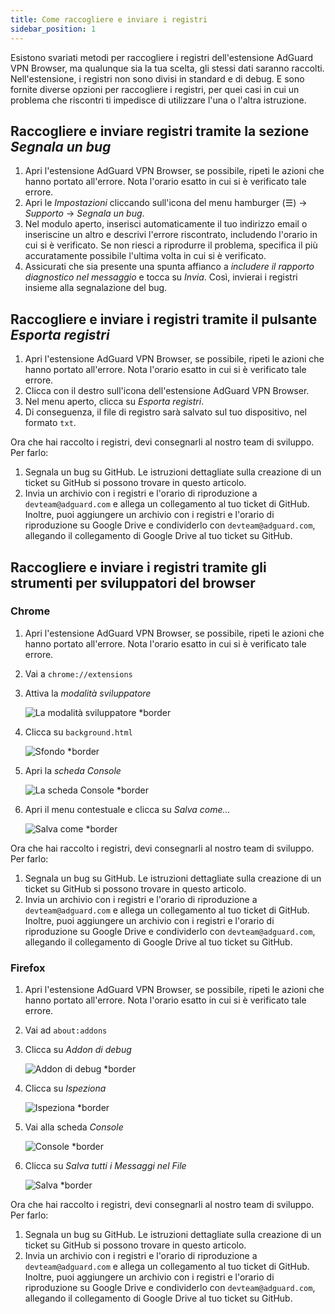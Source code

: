 ```yaml
---
title: Come raccogliere e inviare i registri
sidebar_position: 1
---
```


Esistono svariati metodi per raccogliere i registri dell'estensione AdGuard VPN Browser, ma qualunque sia la tua scelta, gli stessi dati saranno raccolti. Nell'estensione, i registri non sono divisi in standard e di debug. E sono fornite diverse opzioni per raccogliere i registri, per quei casi in cui un problema che riscontri ti impedisce di utilizzare l'una o l'altra istruzione.

## Raccogliere e inviare registri tramite la sezione *Segnala un bug*

1. Apri l'estensione AdGuard VPN Browser, se possibile, ripeti le azioni che hanno portato all'errore. Nota l'orario esatto in cui si è verificato tale errore.
1. Apri le *Impostazioni* cliccando sull'icona del menu hamburger (☰) → *Supporto* → *Segnala un bug*.
1. Nel modulo aperto, inserisci automaticamente il tuo indirizzo email o inseriscine un altro e descrivi l'errore riscontrato, includendo l'orario in cui si è verificato. Se non riesci a riprodurre il problema, specifica il più accuratamente possibile l'ultima volta in cui si è verificato.
1. Assicurati che sia presente una spunta affianco a *includere il rapporto diagnostico nel messaggio* e tocca su *Invia*. Così, invierai i registri insieme alla segnalazione del bug.

## Raccogliere e inviare i registri tramite il pulsante *Esporta registri*

1. Apri l'estensione AdGuard VPN Browser, se possibile, ripeti le azioni che hanno portato all'errore. Nota l'orario esatto in cui si è verificato tale errore.
1. Clicca con il destro sull'icona dell'estensione AdGuard VPN Browser.
1. Nel menu aperto, clicca su *Esporta registri*.
1. Di conseguenza, il file di registro sarà salvato sul tuo dispositivo, nel formato `txt`.

Ora che hai raccolto i registri, devi consegnarli al nostro team di sviluppo. Per farlo:

1. Segnala un bug su GitHub. Le istruzioni dettagliate sulla creazione di un ticket su GitHub si possono trovare in questo articolo.
1. Invia un archivio con i registri e l'orario di riproduzione a `devteam@adguard.com` e allega un collegamento al tuo ticket di GitHub. Inoltre, puoi aggiungere un archivio con i registri e l'orario di riproduzione su Google Drive e condividerlo con `devteam@adguard.com`, allegando il collegamento di Google Drive al tuo ticket su GitHub.

## Raccogliere e inviare i registri tramite gli strumenti per sviluppatori del browser

### Chrome

1. Apri l'estensione AdGuard VPN Browser, se possibile, ripeti le azioni che hanno portato all'errore. Nota l'orario esatto in cui si è verificato tale errore.
1. Vai a `chrome://extensions`
1. Attiva la *modalità sviluppatore*

    ![La modalità sviluppatore *border](https://cdn.adguardvpn.com/content/kb/vpn/browser_extension/dev_mode.png)

1. Clicca su `background.html`

    ![Sfondo *border](https://cdn.adguardvpn.com/content/kb/vpn/browser_extension/backgroung.png)

1. Apri la *scheda Console*

    ![La scheda Console *border](https://cdn.adguardvpn.com/content/kb/vpn/browser_extension/console.png)

1. Apri il menu contestuale e clicca su *Salva come…*

    ![Salva come *border](https://cdn.adguardvpn.com/content/kb/vpn/browser_extension/save.png)

Ora che hai raccolto i registri, devi consegnarli al nostro team di sviluppo. Per farlo:

1. Segnala un bug su GitHub. Le istruzioni dettagliate sulla creazione di un ticket su GitHub si possono trovare in questo articolo.
1. Invia un archivio con i registri e l'orario di riproduzione a `devteam@adguard.com` e allega un collegamento al tuo ticket di GitHub. Inoltre, puoi aggiungere un archivio con i registri e l'orario di riproduzione su Google Drive e condividerlo con `devteam@adguard.com`, allegando il collegamento di Google Drive al tuo ticket su GitHub.

### Firefox

1. Apri l'estensione AdGuard VPN Browser, se possibile, ripeti le azioni che hanno portato all'errore. Nota l'orario esatto in cui si è verificato tale errore.
1. Vai ad `about:addons`
1. Clicca su *Addon di debug*

    ![Addon di debug *border](https://cdn.adguardvpn.com/content/kb/vpn/browser_extension/add-ons.png)

1. Clicca su *Ispeziona*

    ![Ispeziona *border](https://cdn.adguardvpn.com/content/kb/vpn/browser_extension/inspect.png)

1. Vai alla scheda *Console*

    ![Console *border](https://cdn.adguardvpn.com/content/kb/vpn/browser_extension/ff_console.png)

1. Clicca su *Salva tutti i Messaggi nel File*

    ![Salva *border](https://cdn.adguardvpn.com/content/kb/vpn/browser_extension/save-to-file.png)

Ora che hai raccolto i registri, devi consegnarli al nostro team di sviluppo. Per farlo:

1. Segnala un bug su GitHub. Le istruzioni dettagliate sulla creazione di un ticket su GitHub si possono trovare in questo articolo.
1. Invia un archivio con i registri e l'orario di riproduzione a `devteam@adguard.com` e allega un collegamento al tuo ticket di GitHub. Inoltre, puoi aggiungere un archivio con i registri e l'orario di riproduzione su Google Drive e condividerlo con `devteam@adguard.com`, allegando il collegamento di Google Drive al tuo ticket su GitHub.
